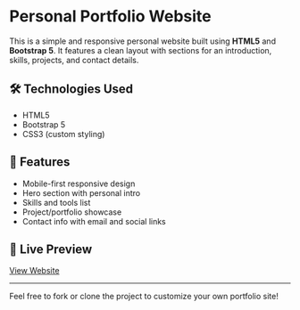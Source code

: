 # Personal Portfolio Website

This is a simple and responsive personal website built using **HTML5** and **Bootstrap 5**. It features a clean layout with sections for an introduction, skills, projects, and contact details.

## 🛠️ Technologies Used

- HTML5
- Bootstrap 5
- CSS3 (custom styling)

## 📱 Features

- Mobile-first responsive design
- Hero section with personal intro
- Skills and tools list
- Project/portfolio showcase
- Contact info with email and social links

## 🚀 Live Preview

[View Website]()

---

Feel free to fork or clone the project to customize your own portfolio site!
